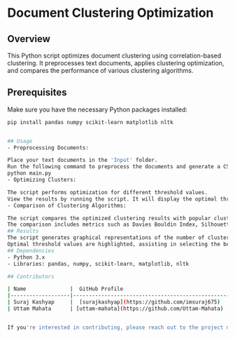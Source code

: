 # Document Clustering Optimization

## Overview

This Python script optimizes document clustering using correlation-based clustering. It preprocesses text documents, applies clustering optimization, and compares the performance of various clustering algorithms.

## Prerequisites

Make sure you have the necessary Python packages installed:

```bash
pip install pandas numpy scikit-learn matplotlib nltk


## Usage
- Preprocessing Documents:

Place your text documents in the 'Input' folder.
Run the following command to preprocess the documents and generate a CSV file:
python main.py
- Optimizing Clusters:

The script performs optimization for different threshold values.
View the results by running the script. It will display the optimal threshold values, the number of clusters, and the error for each threshold.
- Comparison of Clustering Algorithms:

The script compares the optimized clustering results with popular clustering algorithms (KMeans, AffinityPropagation, GaussianMixture, AgglomerativeClustering).
The comparison includes metrics such as Davies Bouldin Index, Silhouette Score, Calinski Harabasz Score, Adjusted Rand Score, and Normalized Mutual Information.
## Results
The script generates graphical representations of the number of clusters and errors for different threshold values.
Optimal threshold values are highlighted, assisting in selecting the best configuration.
## Dependencies
- Python 3.x
- Libraries: pandas, numpy, scikit-learn, matplotlib, nltk

## Contributors

| Name              |  GitHub Profile                                   |
|-------------------|---------------------------------------------------|
| Suraj Kashyap     |  [surajkashyap](https://github.com/imsuraj675)    |
| Uttam Mahata      | [uttam-mahata](https://github.com/Uttam-Mahata)   |


If you're interested in contributing, please reach out to the project maintainer or submit a pull request. We appreciate your support!
